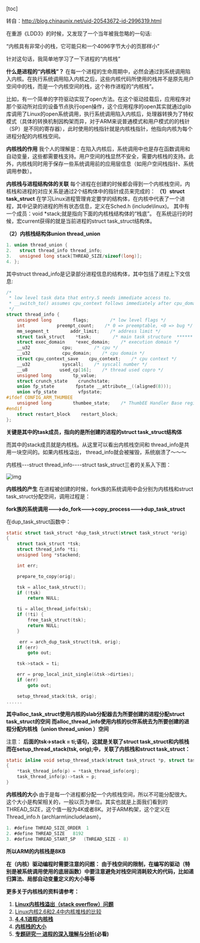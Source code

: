 [toc]

转自：http://blog.chinaunix.net/uid-20543672-id-2996319.html

在重游《LDD3》的时候，又发现了一个当年被我忽略的一句话:

“内核具有非常小的栈，它可能只和一个4096字节大小的页那样小”

 

针对这句话，我简单地学习了一下进程的“内核栈”

**什么是进程的“内核栈”？**
  在每一个进程的生命周期中，必然会通过到系统调用陷入内核。在执行系统调用陷入内核之后，这些内核代码所使用的栈并不是原先用户空间中的栈，而是一个内核空间的栈，这个称作进程的“内核栈”。

   比如，有一个简单的字符驱动实现了open方法。在这个驱动挂载后，应用程序对那个驱动所对应的设备节点执行open操作，这个应用程序的open其实就通过glib库调用了Linux的open系统调用，执行系统调用陷入内核后，处理器转换为了特权模式（具体的转换机制因构架而异，对于ARM来说普通模式和用户模式的的栈针（SP）是不同的寄存器），此时使用的栈指针就是内核栈指针，他指向内核为每个进程分配的内核栈空间。

**内核栈的作用**
   我个人的理解是：在陷入内核后，系统调用中也是存在函数调用和自动变量，这些都需要栈支持。用户空间的栈显然不安全，需要内核栈的支持。此外，内核栈同时用于保存一些系统调用前的应用层信息（如用户空间栈指针、系统调用参数）。

**内核栈与进程结构体的关联**
  每个进程在创建的时候都会得到一个内核栈空间，内核栈和进程的对应关系是通过2个结构体中的指针成员来完成的：
**（1）struct task_struct**
  在学习Linux进程管理肯定要学的结构体，在内核中代表了一个进程，其中记录的进程的所有状态信息，定义在Sched.h (include\linux)。
  其中有一个成员：void *stack;就是指向下面的内核栈结构体的“栈底”。
  在系统运行的时候，宏current获得的就是当前进程的struct task_struct结构体。

**（2）内核栈结构体union thread_union**

```c
1. union thread_union {
2.   struct thread_info thread_info;
3.   unsigned long stack[THREAD_SIZE/sizeof(long)];
4. };
```







 其中struct thread_info是记录部分进程信息的结构体，其中包括了进程上下文信息:

```c
/*
 * low level task data that entry.S needs immediate access to.
 * __switch_to() assumes cpu_context follows immediately after cpu_domain.
 */
struct thread_info {
    unsigned long        flags;        /* low level flags */
    int            preempt_count;    /* 0 => preemptable, <0 => bug */
    mm_segment_t        addr_limit;    /* address limit */
    struct task_struct    *task;        /* main task structure  ****** */
    struct exec_domain    *exec_domain;    /* execution domain */
    __u32            cpu;        /* cpu */
    __u32            cpu_domain;    /* cpu domain */
    struct cpu_context_save    cpu_context;    /* cpu context */
    __u32            syscall;    /* syscall number */
    __u8            used_cp[16];    /* thread used copro */
    unsigned long        tp_value;
    struct crunch_state    crunchstate;
    union fp_state        fpstate __attribute__((aligned(8)));
    union vfp_state        vfpstate;
#ifdef CONFIG_ARM_THUMBEE
    unsigned long        thumbee_state;    /* ThumbEE Handler Base register */
#endif
    struct restart_block    restart_block;
};
```



**关键是其中的task成员，指向的是所创建的进程的struct task_struct结构体**

  而其中的stack成员就是内核栈。从这里可以看出内核栈空间和 thread_info是共用一块空间的。如果内核栈溢出， thread_info就会被摧毁，系统崩溃了～～～

内核栈---struct thread_info----struct task_struct三者的关系入下图：

![img](../../images/linux/kernel/20543672_13203954065UzM.jpeg)



 **内核栈的产生**
  在进程被创建的时候，fork族的系统调用中会分别为内核栈和struct task_struct分配空间，调用过程是：

**fork族的系统调用--->do_fork--->copy_process--->dup_task_struct**

在dup_task_struct函数中：

```c
static struct task_struct *dup_task_struct(struct task_struct *orig)
{
    struct task_struct *tsk;
    struct thread_info *ti;
    unsigned long *stackend;

    int err;

    prepare_to_copy(orig);

    tsk = alloc_task_struct();
    if (!tsk)
        return NULL;

    ti = alloc_thread_info(tsk);
    if (!ti) {
        free_task_struct(tsk);
        return NULL;
    }

     err = arch_dup_task_struct(tsk, orig);
    if (err)
        goto out;

    tsk->stack = ti;

    err = prop_local_init_single(&tsk->dirties);
    if (err)
        goto out;

    setup_thread_stack(tsk, orig);
......
```



**其中alloc_task_struct使用内核的slab分配器去为所要创建的进程分配struct task_struct的空间
而alloc_thread_info使用内核的伙伴系统去为所要创建的进程分配内核栈（union thread_union ）空间**

注意：
**后面的tsk->stack = ti;语句，这就是关联了struct task_struct和内核栈
而在setup_thread_stack(tsk, orig);中，关联了内核栈和struct task_struct：**

```c
static inline void setup_thread_stack(struct task_struct *p, struct task_struct *org)
{
    *task_thread_info(p) = *task_thread_info(org);
    task_thread_info(p)->task = p;
}
```

**内核栈的大小**
  由于是每一个进程都分配一个内核栈空间，所以不可能分配很大。这个大小是构架相关的，一般以页为单位。其实也就是上面我们看到的THREAD_SIZE，这个值一般为4K或者8K。对于ARM构架，这个定义在Thread_info.h (arch\arm\include\asm)，

```c
1. #define THREAD_SIZE_ORDER  1
2. #define THREAD_SIZE   8192
3. #define THREAD_START_SP   (THREAD_SIZE - 8)
```

**所以ARM的内核栈是8KB**

**在（内核）驱动编程时需要注意的问题：**
  **由于栈空间的限制，在编写的驱动（特别是被系统调用使用的底层函数）中要注意避免对栈空间消耗较大的代码，比如递归算法、局部自动变量定义的大小等等**

**更多关于内核栈的资料请参考：**

1. **[Linux内核栈溢出（stack overflow）问题](http://hi.baidu.com/god_sperm/blog/item/511059f73a9250f77709d769.html)**
2. [Linux内核2.6和2.4中内核堆栈的比较](http://feizf.blogbus.com/logs/16835565.html)
3. **[4.4.1进程内核栈](http://oss.org.cn/kernel-book/ch04/4.4.1.htm)**
4. **[内核栈的大小](http://hi.baidu.com/whs08/blog/item/84437202d89a35074bfb5196.html)**
5. **[专题研究一  进程的深入理解与分析](http://blog.chinaunix.net/space.php?uid=20543672&do=blog&id=2998608)(必看)**

